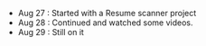 - Aug 27 : Started with a Resume scanner project
- Aug 28 : Continued and watched some videos.
- Aug 29 : Still on it
